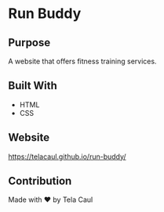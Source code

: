 # Run Buddy

## Purpose
A website that offers fitness training services.

## Built With
* HTML
* CSS

## Website
https://telacaul.github.io/run-buddy/

## Contribution
Made with ❤️ by Tela Caul

